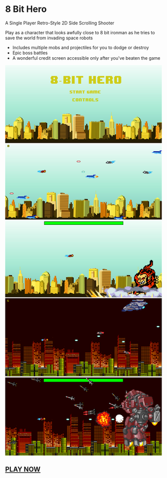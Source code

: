 # 8 Bit Hero
A Single Player Retro-Style 2D Side Scrolling Shooter

Play as a character that looks awfully close to 8 bit ironman as he tries to save the world from invading space robots
* Includes multiple mobs and projectiles for you to dodge or destroy
* Epic boss battles
* A wonderful credit screen accessible only after you've beaten the game

![](https://github.com/its007Kevin/8-Bit-Hero/blob/master/8%20Bit%20Hero%20Snapshot.PNG)
![](https://github.com/its007Kevin/8-Bit-Hero/blob/master/Capture.PNG)
![](https://github.com/its007Kevin/8-Bit-Hero/blob/master/Capture2.PNG)
![](https://github.com/its007Kevin/8-Bit-Hero/blob/master/Capture3.PNG)
![](https://github.com/its007Kevin/8-Bit-Hero/blob/master/Capture4.PNG)

## [**PLAY NOW**](https://github.com/its007Kevin/8-Bit-Hero/blob/master/8%20Bit%20Hero.jar)
